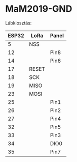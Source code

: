 # MaM2019-GND

Lábkiosztás:

| ESP32 | LoRa  | Panel |
|-------|-------|-------|
| 5     | NSS   |       |
| 12    |       | Pin8  |
| 14    |       | Pin6  |
| 17    | RESET |       |
| 18    | SCK   |       |
| 19    | MISO  |       |
| 23    | MOSI  |       |
| 25    |       | Pin1  |
| 26    |       | Pin2  |
| 27    |       | Pin4  |
| 32    |       | Pin5  |
| 33    |       | Pin3  |
| 34    |       | DIO0  |
| 35    |       | Pin7  |

